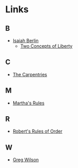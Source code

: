 # Links

## B

-   <a href="https://en.wikipedia.org/wiki/Isaiah_Berlin">Isaiah Berlin</a>
    -   <a href="https://en.wikipedia.org/wiki/Two_Concepts_of_Liberty">Two Concepts of Liberty</a>

## C

-   <a href="https://carpentries.org">The Carpentries</a>

## M

-   <a href="https://journals.sagepub.com/doi/10.1177/088610998600100206">Martha's Rules</a>

## R

-   <a href="https://en.wikipedia.org/wiki/Robert%27s_Rules_of_Order">Robert's Rules of Order</a>

## W

-   <a href="https://third-bit.com/">Greg Wilson</a>
